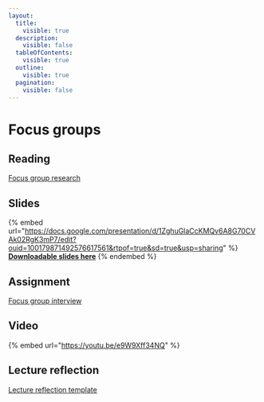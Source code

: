 ```yaml
---
layout:
  title:
    visible: true
  description:
    visible: false
  tableOfContents:
    visible: true
  outline:
    visible: true
  pagination:
    visible: false
---
```


# Focus groups

## Reading

[Focus group research](https://drive.google.com/open?id=1IbIBv-Z_gS98ZBrnBF2OIWn8gyHBLVmY\&usp=drive_fs)

## Slides

{% embed url="https://docs.google.com/presentation/d/1ZghuGlaCcKMQv6A8G70CVAk02RgK3mP7/edit?ouid=100179871492576617561&rtpof=true&sd=true&usp=sharing" %}
[**Downloadable slides here**](https://docs.google.com/presentation/d/1ZghuGlaCcKMQv6A8G70CVAk02RgK3mP7/edit?usp=sharing\&ouid=100179871492576617561\&rtpof=true\&sd=true)
{% endembed %}

## Assignment

[Focus group interview](https://docs.google.com/document/d/1VDKcJgV7qUDvVKiYwH_NnvYuf4Lu9qVo/edit?usp=sharing\&ouid=100179871492576617561\&rtpof=true\&sd=true)

## Video

{% embed url="https://youtu.be/e9W9Xff34NQ" %}

## Lecture reflection

[Lecture reflection template](https://docs.google.com/document/d/1qEyF-MZ482JtGnsEYaRyHsLLdaBS9tQI?rtpof=true\&usp=drive_fs)
